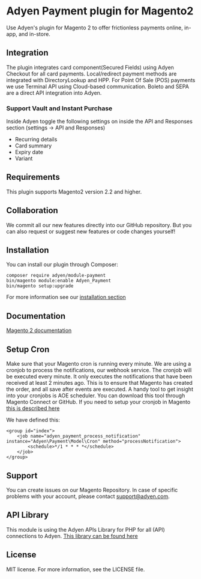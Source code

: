 # Adyen Payment plugin for Magento2
Use Adyen's plugin for Magento 2 to offer frictionless payments online, in-app, and in-store.

## Integration
The plugin integrates card component(Secured Fields) using Adyen Checkout for all card payments. Local/redirect payment methods are integrated with DirectoryLookup and HPP. For Point Of Sale (POS) payments we use Terminal API using Cloud-based communication. Boleto and SEPA are a direct API integration into Adyen.

### Support Vault and Instant Purchase ###
Inside Adyen toggle the following settings on inside the API and Responses section (settings -> API and Responses)
* Recurring details
* Card summary
* Expiry date
* Variant

## Requirements
This plugin supports Magento2 version 2.2 and higher.

## Collaboration
We commit all our new features directly into our GitHub repository.
But you can also request or suggest new features or code changes yourself!

## Installation
You can install our plugin through Composer:
```
composer require adyen/module-payment
bin/magento module:enable Adyen_Payment
bin/magento setup:upgrade
```
For more information see our [installation section](https://docs.adyen.com/developers/plugins/magento-2/set-up-the-plugin-in-magento?redirect#step1installtheplugin)

 ## Documentation
[Magento 2 documentation](https://docs.adyen.com/developers/plugins/magento-2)


## Setup Cron
Make sure that your Magento cron is running every minute. We are using a cronjob to process the notifications, our webhook service. The cronjob will be executed every minute. It only executes the notifications that have been received at least 2 minutes ago. This is to ensure that Magento has created the order, and all save after events are executed. A handy tool to get insight into your cronjobs is AOE scheduler. You can download this tool through Magento Connect or GitHub.
If you need to setup your cronjob in Magento <a href="http://devdocs.magento.com/guides/v2.0/config-guide/cli/config-cli-subcommands-cron.html" target="_blank">this is described here</a>

We have defined this:
```
<group id="index">
    <job name="adyen_payment_process_notification" instance="Adyen\Payment\Model\Cron" method="processNotification">
        <schedule>*/1 * * * *</schedule>
    </job>
</group>
```

## Support
You can create issues on our Magento Repository. In case of specific problems with your account, please contact  <a href="mailto:support@adyen.com">support@adyen.com</a>.

## API Library
This module is using the Adyen APIs Library for PHP for all (API) connections to Adyen.
<a href="https://github.com/Adyen/adyen-php-api-library" target="_blank">This library can be found here</a>

## License
MIT license. For more information, see the LICENSE file.
